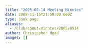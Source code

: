 ```yaml
---
title: "2005-09-14 Meeting Minutes"
date: 2008-11-16T21:50:00.000Z
type: book page
aliases:
  - /club/about/minutes/2005/0914
author: Christopher Head
images: []
---
```


